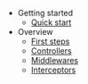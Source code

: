 - Getting started
    - [Quick start](quickstart.md)
- Overview
    - [First steps](first_steps.md)
    - [Controllers](controllers.md)
    - [Middlewares](middleware.md)
    - [Interceptors](interceptor.md)


